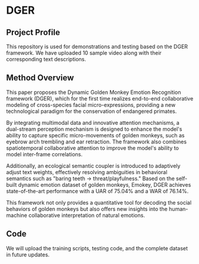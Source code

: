 # DGER

## Project Profile

This repository is used for demonstrations and testing based on the DGER framework. We have uploaded 10 sample video along with their corresponding text descriptions.

## Method Overview

This paper proposes the Dynamic Golden Monkey Emotion Recognition framework (DGER), which for the first time realizes end-to-end collaborative modeling of cross-species facial micro-expressions, providing a new technological paradigm for the conservation of endangered primates. 

By integrating multimodal data and innovative attention mechanisms, a dual-stream perception mechanism is designed to enhance the model's ability to capture specific micro-movements of golden monkeys, such as eyebrow arch trembling and ear retraction. The framework also combines spatiotemporal collaborative attention to improve the model's ability to model inter-frame correlations. 

Additionally, an ecological semantic coupler is introduced to adaptively adjust text weights, effectively resolving ambiguities in behavioral semantics such as "baring teeth → threat/playfulness." Based on the self-built dynamic emotion dataset of golden monkeys, Emokey, DGER achieves state-of-the-art performance with a UAR of 75.04% and a WAR of 76.14%. 

This framework not only provides a quantitative tool for decoding the social behaviors of golden monkeys but also offers new insights into the human-machine collaborative interpretation of natural emotions.
## Code

We will upload the training scripts, testing code, and the complete dataset in future updates.

